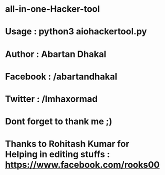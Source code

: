# all-in-one-Hacker-tool

# Usage : python3 aiohackertool.py

# Author : Abartan Dhakal
# Facebook : /abartandhakal
# Twitter : /Imhaxormad

# Dont forget to thank me ;) 

# Thanks to Rohitash Kumar for Helping in editing stuffs : https://www.facebook.com/rooks00
